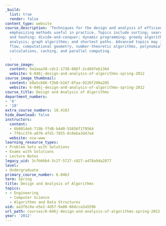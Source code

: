 ```yaml
---
_build:
  list: true
  render: false
content_type: website
course_description: 'Techniques for the design and analysis of efficient algorithms,
  emphasizing methods useful in practice. Topics include sorting; search trees, heaps,
  and hashing; divide-and-conquer; dynamic programming; greedy algorithms; amortized
  analysis; graph algorithms; and shortest paths. Advanced topics may include network
  flow, computational geometry, number-theoretic algorithms, polynomial and matrix
  calculations, caching, and parallel computing.

  '
course_image:
  content: 9a1eaa38-cdc2-1738-866f-2cdd4feb1364
  website: 6-046j-design-and-analysis-of-algorithms-spring-2012
course_image_thumbnail:
  content: b0a5cb86-f2b0-b167-0faa-9226f290a205
  website: 6-046j-design-and-analysis-of-algorithms-spring-2012
course_title: Design and Analysis of Algorithms
department_numbers:
- '6'
- '18'
extra_course_numbers: 18.410J
hide_download: false
instructors:
  content:
  - 6b0014e6-719b-ffd8-b4d0-55856f179564
  - 7f6cc374-a076-4fd1-7855-0c0eba3d47a4
  website: ocw-www
learning_resource_types:
- Problem Sets with Solutions
- Exams with Solutions
- Lecture Notes
legacy_uid: 3cfb66b4-3c27-5727-c027-a478a9da2877
level:
- Undergraduate
primary_course_number: 6.046J
term: Spring
title: Design and Analysis of Algorithms
topics:
- - Engineering
  - Computer Science
  - Algorithms and Data Structures
uid: aa3f6c8a-e5e2-4d57-9a08-66dcca3a559b
url_path: courses/6-046j-design-and-analysis-of-algorithms-spring-2012
year: '2012'
---
```

